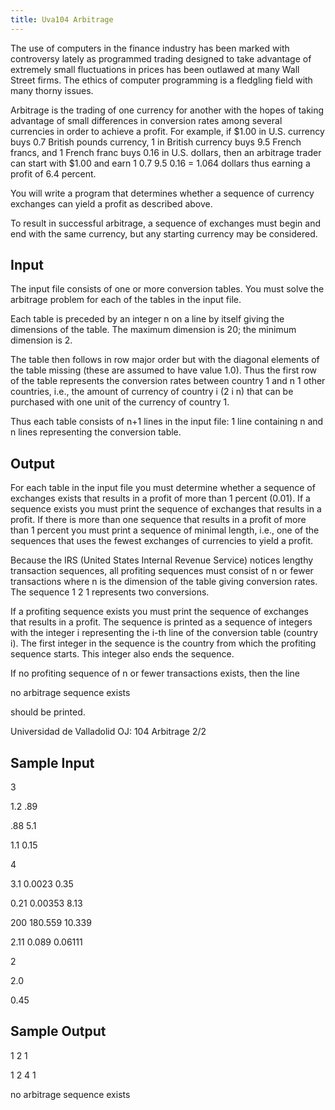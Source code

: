 ```yaml
---
title: Uva104 Arbitrage
---
```



The use of computers in the finance industry has been marked with controversy lately as programmed
trading  designed to take advantage of extremely small fluctuations in prices  has been outlawed
at many Wall Street firms. The ethics of computer programming is a fledgling field with many thorny
issues.

Arbitrage is the trading of one currency for another with the hopes of taking advantage of small
differences in conversion rates among several currencies in order to achieve a profit. For example, if
$1.00 in U.S. currency buys 0.7 British pounds currency, 1 in British currency buys 9.5 French francs,
and 1 French franc buys 0.16 in U.S. dollars, then an arbitrage trader can start with $1.00 and earn
1 0.7 9.5 0.16 = 1.064 dollars thus earning a profit of 6.4 percent.

You will write a program that determines whether a sequence of currency exchanges can yield a
profit as described above.

To result in successful arbitrage, a sequence of exchanges must begin and end with the same currency,
but any starting currency may be considered.

## Input
The input file consists of one or more conversion tables. You must solve the arbitrage problem for each
of the tables in the input file.

Each table is preceded by an integer n on a line by itself giving the dimensions of the table. The
maximum dimension is 20; the minimum dimension is 2.

The table then follows in row major order but with the diagonal elements of the table missing (these
are assumed to have value 1.0). Thus the first row of the table represents the conversion rates between
country 1 and n 1 other countries, i.e., the amount of currency of country i (2  i  n) that can be
purchased with one unit of the currency of country 1.

Thus each table consists of n+1 lines in the input file: 1 line containing n and n lines representing
the conversion table.

## Output
For each table in the input file you must determine whether a sequence of exchanges exists that results
in a profit of more than 1 percent (0.01). If a sequence exists you must print the sequence of exchanges
that results in a profit. If there is more than one sequence that results in a profit of more than 1 percent
you must print a sequence of minimal length, i.e., one of the sequences that uses the fewest exchanges
of currencies to yield a profit.

Because the IRS (United States Internal Revenue Service) notices lengthy transaction sequences, all
profiting sequences must consist of n or fewer transactions where n is the dimension of the table giving
conversion rates. The sequence 1 2 1 represents two conversions.

If a profiting sequence exists you must print the sequence of exchanges that results in a profit.
The sequence is printed as a sequence of integers with the integer i representing the i-th line of the
conversion table (country i). The first integer in the sequence is the country from which the profiting
sequence starts. This integer also ends the sequence.

If no profiting sequence of n or fewer transactions exists, then the line

no arbitrage sequence exists

should be printed.



Universidad de Valladolid OJ: 104  Arbitrage 2/2

## Sample Input
<p>3</p><p>1.2 .89</p><p>.88 5.1</p><p>1.1 0.15</p><p>4</p><p>3.1 0.0023 0.35</p><p>0.21 0.00353 8.13</p><p>200 180.559 10.339</p><p>2.11 0.089 0.06111</p><p>2</p><p>2.0</p><p>0.45</p><p></p>

## Sample Output
<p>1 2 1</p><p>1 2 4 1</p><p>no arbitrage sequence exists</p>